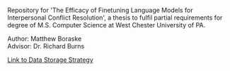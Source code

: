 Repository for 'The Efficacy of Finetuning Language Models for Interpersonal Conflict Resolution', a thesis to fulfil partial requirements for degree of M.S. Computer Science at West Chester University of PA.

Author: Matthew Boraske </br>
Advisor: Dr. Richard Burns

[Link to Data Storage Strategy](https://docs.google.com/drawings/d/1gQ8-Cmfn-lOIvrU8t7EAQwNiZW0m1ww6E7qTKuc8omg/edit?usp=sharing)

